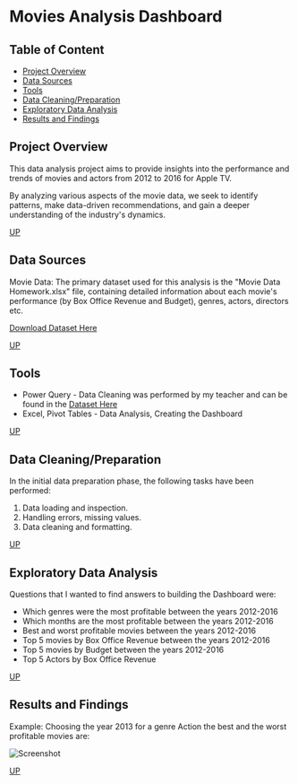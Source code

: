 # Movies Analysis Dashboard


## Table of Content

+ [Project Overview](#project-overview)
+ [Data Sources](#data-sources)
+ [Tools](#tools)
+ [Data Cleaning/Preparation](#data-cleaning/preparation)
+ [Exploratory Data Analysis](#exploratory-data-analysis)
+ [Results and Findings](#results-and-findings)

## Project Overview
This data analysis project aims to provide insights into the performance and trends of movies and actors from 2012 to 2016 for Apple TV. 

By analyzing various aspects of the movie data, we seek to identify patterns, make data-driven recommendations, and gain a deeper understanding of the industry's dynamics.

[UP](#movies-analysis-dashboard)

## Data Sources
Movie Data: 
The primary dataset used for this analysis is the "Movie Data Homework.xlsx" file, containing detailed information about each movie's performance (by Box Office Revenue and Budget), genres, actors, directors etc.

[Download Dataset Here](https://github.com/user-attachments/files/19286421/Movies.Data.Ready.for.Dashboard.xlsx)

[UP](#movies-analysis-dashboard)

## Tools

 - Power Query - Data Cleaning was performed by my teacher and can be found in the [Dataset Here](https://github.com/user-attachments/files/19286421/Movies.Data.Ready.for.Dashboard.xlsx)
 - Excel, Pivot Tables - Data Analysis, Creating the Dashboard

[UP](#movies-analysis-dashboard)

 ## Data Cleaning/Preparation
In the initial data preparation phase, the following tasks have been performed:
1. Data loading and inspection.
2. Handling errors, missing values.
3. Data cleaning and formatting.

[UP](#movies-analysis-dashboard)

## Exploratory Data Analysis
Questions that I wanted to find answers to building the Dashboard were:
- Which genres were the most profitable between the years 2012-2016
- Which months are the most profitable between the years 2012-2016
- Best and worst profitable movies between the years 2012-2016
- Top 5 movies by Box Office Revenue between the years 2012-2016
- Top 5 movies by Budget between the years 2012-2016
- Top 5 Actors by Box Office Revenue

[UP](#movies-analysis-dashboard)

## Results and Findings

 Example: Choosing the year 2013 for a genre Action the best and the worst profitable movies are:
  
  ![Screenshot](images/Slicers.jpg)
 

[UP](#movies-analysis-dashboard)
